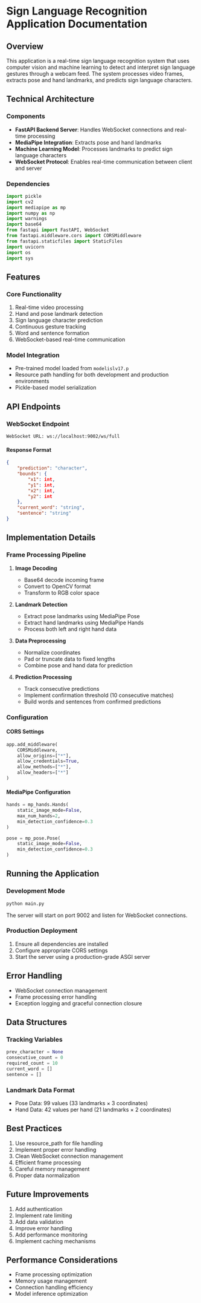 # Sign Language Recognition Application Documentation

## Overview
This application is a real-time sign language recognition system that uses computer vision and machine learning to detect and interpret sign language gestures through a webcam feed. The system processes video frames, extracts pose and hand landmarks, and predicts sign language characters.

## Technical Architecture

### Components
- **FastAPI Backend Server**: Handles WebSocket connections and real-time processing
- **MediaPipe Integration**: Extracts pose and hand landmarks
- **Machine Learning Model**: Processes landmarks to predict sign language characters
- **WebSocket Protocol**: Enables real-time communication between client and server

### Dependencies
```python
import pickle
import cv2
import mediapipe as mp
import numpy as np
import warnings
import base64
from fastapi import FastAPI, WebSocket
from fastapi.middleware.cors import CORSMiddleware
from fastapi.staticfiles import StaticFiles
import uvicorn
import os
import sys
```

## Features

### Core Functionality
1. Real-time video processing
2. Hand and pose landmark detection
3. Sign language character prediction
4. Continuous gesture tracking
5. Word and sentence formation
6. WebSocket-based real-time communication

### Model Integration
- Pre-trained model loaded from `modelislv17.p`
- Resource path handling for both development and production environments
- Pickle-based model serialization

## API Endpoints

### WebSocket Endpoint
```
WebSocket URL: ws://localhost:9002/ws/full
```

#### Response Format
```json
{
    "prediction": "character",
    "bounds": {
        "x1": int,
        "y1": int,
        "x2": int,
        "y2": int
    },
    "current_word": "string",
    "sentence": "string"
}
```

## Implementation Details

### Frame Processing Pipeline
1. **Image Decoding**
   - Base64 decode incoming frame
   - Convert to OpenCV format
   - Transform to RGB color space

2. **Landmark Detection**
   - Extract pose landmarks using MediaPipe Pose
   - Extract hand landmarks using MediaPipe Hands
   - Process both left and right hand data

3. **Data Preprocessing**
   - Normalize coordinates
   - Pad or truncate data to fixed lengths
   - Combine pose and hand data for prediction

4. **Prediction Processing**
   - Track consecutive predictions
   - Implement confirmation threshold (10 consecutive matches)
   - Build words and sentences from confirmed predictions

### Configuration

#### CORS Settings
```python
app.add_middleware(
    CORSMiddleware,
    allow_origins=["*"],
    allow_credentials=True,
    allow_methods=["*"],
    allow_headers=["*"]
)
```

#### MediaPipe Configuration
```python
hands = mp_hands.Hands(
    static_image_mode=False,
    max_num_hands=2,
    min_detection_confidence=0.3
)

pose = mp_pose.Pose(
    static_image_mode=False,
    min_detection_confidence=0.3
)
```

## Running the Application

### Development Mode
```bash
python main.py
```

The server will start on port 9002 and listen for WebSocket connections.

### Production Deployment
1. Ensure all dependencies are installed
2. Configure appropriate CORS settings
3. Start the server using a production-grade ASGI server

## Error Handling
- WebSocket connection management
- Frame processing error handling
- Exception logging and graceful connection closure

## Data Structures

### Tracking Variables
```python
prev_character = None
consecutive_count = 0
required_count = 10
current_word = []
sentence = []
```

### Landmark Data Format
- Pose Data: 99 values (33 landmarks × 3 coordinates)
- Hand Data: 42 values per hand (21 landmarks × 2 coordinates)

## Best Practices
1. Use resource_path for file handling
2. Implement proper error handling
3. Clean WebSocket connection management
4. Efficient frame processing
5. Careful memory management
6. Proper data normalization

## Future Improvements
1. Add authentication
2. Implement rate limiting
3. Add data validation
4. Improve error handling
5. Add performance monitoring
6. Implement caching mechanisms

## Performance Considerations
- Frame processing optimization
- Memory usage management
- Connection handling efficiency
- Model inference optimization
